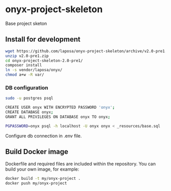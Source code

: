 # onyx-project-skeleton
Base project sketon

## Install for development
```bash
wget https://github.com/laposa/onyx-project-skeleton/archive/v2.0-pre1.zip
unzip v2.0-pre1.zip
cd onyx-project-skeleton-2.0-pre1/
composer install
ln -s vendor/laposa/onyx/
chmod a+w -R var/
```
### DB configuration
```bash
sudo -u postgres psql

CREATE USER onyx WITH ENCRYPTED PASSWORD 'onyx';
CREATE DATABASE onyx;
GRANT ALL PRIVILEGES ON DATABASE onyx TO onyx;

PGPASSWORD=onyx psql -h localhost -U onyx onyx < _resources/base.sql
```
Configure db connection in .env file.

## Build Docker image

Dockerfile and required files are included within the repository. You can build your own image, for example:
```bash
docker build -t my/onyx-project .
docker push my/onyx-project
```
